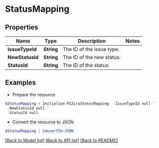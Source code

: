 # StatusMapping
## Properties

Name | Type | Description | Notes
------------ | ------------- | ------------- | -------------
**IssueTypeId** | **String** | The ID of the issue type. | 
**NewStatusId** | **String** | The ID of the new status. | 
**StatusId** | **String** | The ID of the status. | 

## Examples

- Prepare the resource
```powershell
$StatusMapping = Initialize-PSJiraStatusMapping  -IssueTypeId null `
 -NewStatusId null `
 -StatusId null
```

- Convert the resource to JSON
```powershell
$StatusMapping | ConvertTo-JSON
```

[[Back to Model list]](../README.md#documentation-for-models) [[Back to API list]](../README.md#documentation-for-api-endpoints) [[Back to README]](../README.md)

